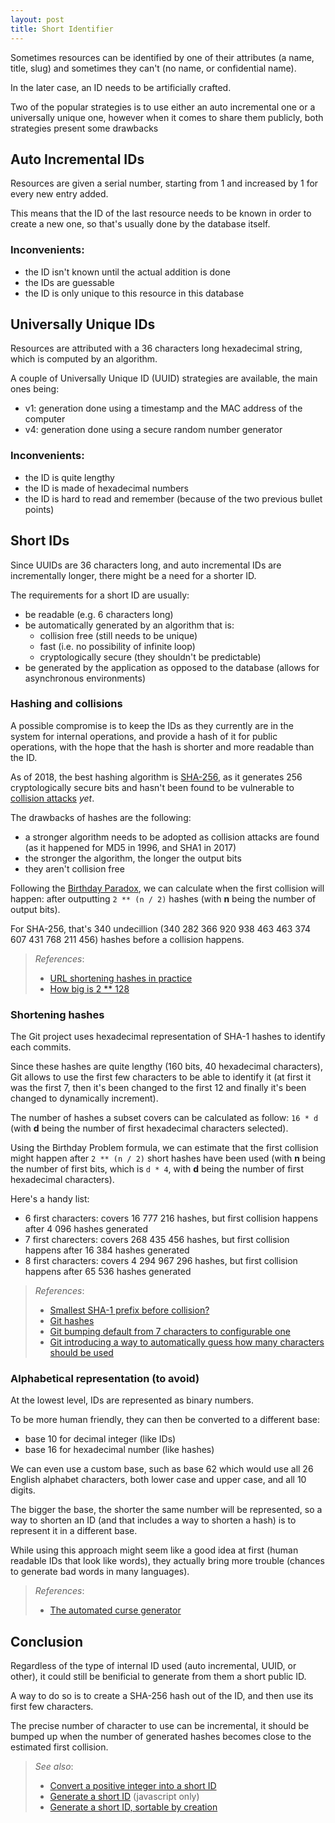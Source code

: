 ```yaml
---
layout: post
title: Short Identifier
---
```


Sometimes resources can be identified by one of their attributes
(a name, title, slug) and sometimes they can't (no name, or confidential name).

In the later case, an ID needs to be artificially crafted.

Two of the popular strategies is to use either an auto incremental one
or a universally unique one, however when it comes to share them publicly,
both strategies present some drawbacks

## Auto Incremental IDs

Resources are given a serial number, starting from 1
and increased by 1 for every new entry added.

This means that the ID of the last resource needs to be known
in order to create a new one, so that's usually done by the database itself.

### Inconvenients:

* the ID isn't known until the actual addition is done
* the IDs are guessable
* the ID is only unique to this resource in this database

## Universally Unique IDs

Resources are attributed with a 36 characters long hexadecimal string,
which is computed by an algorithm.

A couple of Universally Unique ID (UUID) strategies are available,
the main ones being:

* v1: generation done using a timestamp and the MAC address of the computer
* v4: generation done using a secure random number generator

### Inconvenients:

* the ID is quite lengthy
* the ID is made of hexadecimal numbers
* the ID is hard to read and remember
  (because of the two previous bullet points)

## Short IDs

Since UUIDs are 36 characters long,
and auto incremental IDs are incrementally longer,
there might be a need for a shorter ID.

The requirements for a short ID are usually:

* be readable (e.g. 6 characters long)
* be automatically generated by an algorithm that is:
  * collision free (still needs to be unique)
  * fast (i.e. no possibility of infinite loop)
  * cryptologically secure (they shouldn't be predictable)
* be generated by the application as opposed to the database
  (allows for asynchronous environments)

### Hashing and collisions

A possible compromise is to keep the IDs
as they currently are in the system for internal operations,
and provide a hash of it for public operations,
with the hope that the hash is shorter and more readable than the ID.

As of 2018, the best hashing algorithm is
[SHA-256](https://en.wikipedia.org/wiki/Secure_Hash_Algorithms),
as it generates 256 cryptologically secure bits
and hasn't been found to be vulnerable to
[collision attacks](https://en.wikipedia.org/wiki/Collision_attack)
_yet_.

The drawbacks of hashes are the following:

* a stronger algorithm needs to be adopted as collision attacks are found
  (as it happened for MD5 in 1996, and SHA1 in 2017)
* the stronger the algorithm, the longer the output bits
* they aren't collision free

Following the
[Birthday Paradox](https://en.wikipedia.org/wiki/Birthday_problem),
we can calculate when the first collision will happen:
after outputting `2 ** (n / 2)` hashes
(with **n** being the number of output bits).

For SHA-256, that's 340 undecillion
(340 282 366 920 938 463 463 374 607 431 768 211 456)
hashes before a collision happens.

> *References*:
>
> * [URL shortening hashes in practice](https://blog.codinghorror.com/url-shortening-hashes-in-practice/)
> * [How big is 2 ** 128](http://bugcharmer.blogspot.co.uk/2012/06/how-big-is-2128.html)

### Shortening hashes

The Git project uses hexadecimal representation of SHA-1 hashes
to identify each commits.

Since these hashes are quite lengthy (160 bits, 40 hexadecimal characters),
Git allows to use the first few characters to be able to identify it
(at first it was the first 7, then it's been changed to the first 12
and finally it's been changed to dynamically increment).

The number of hashes a subset covers can be calculated as follow: `16 * d`
(with **d** being the number of first hexadecimal characters selected).

Using the Birthday Problem formula,
we can estimate that the first collision might happen after
`2 ** (n / 2)` short hashes have been used
(with **n** being the number of first bits, which is `d * 4`,
with **d** being the number of first hexadecimal characters).

Here's a handy list:

* 6 first characters: covers    16 777 216 hashes, but first collision happens after  4 096 hashes generated
* 7 first charecters: covers   268 435 456 hashes, but first collision happens after 16 384 hashes generated
* 8 first characters: covers 4 294 967 296 hashes, but first collision happens after 65 536 hashes generated

> *References*:
>
> * [Smallest SHA-1 prefix before collision?](https://www.quora.com/Cryptography-What-is-the-smallest-prefix-length-of-an-SHA1-hash-that-would-guarantee-uniqueness-in-a-reasonable-object-space)
> * [Git hashes](https://git-scm.com/book/en/v2/Git-Tools-Revision-Selection#Single-Revisions)
> * [Git bumping default from 7 characters to configurable one](https://github.com/git/git/commit/dce96489162b05ae3463741f7f0365ff56f0de36)
> * [Git introducing a way to automatically guess how many characters should be used](https://github.com/git/git/commit/e6c587c733b4634030b353f4024794b08bc86892)

### Alphabetical representation (to avoid)

At the lowest level, IDs are represented as binary numbers.

To be more human friendly, they can then be converted to a different base:

* base 10 for decimal integer (like IDs)
* base 16 for hexadecimal number (like hashes)

We can even use a custom base,
such as base 62 which would use all 26 English alphabet characters,
both lower case and upper case, and all 10 digits.

The bigger the base, the shorter the same number will be represented,
so a way to shorten an ID (and that includes a way to shorten a hash)
is to represent it in a different base.

While using this approach might seem like a good idea at first
(human readable IDs that look like words), they actually bring more trouble
(chances to generate bad words in many languages).

> *References*:
>
> * [The automated curse generator](https://thedailywtf.com/articles/The-Automated-Curse-Generator)

## Conclusion

Regardless of the type of internal ID used (auto incremental, UUID, or other),
it could still be benificial to generate from them a short public ID.

A way to do so is to create a SHA-256 hash out of the ID,
and then use its first few characters.

The precise number of character to use can be incremental,
it should be bumped up when the number of generated hashes becomes close
to the estimated first collision.

> *See also*:
>
> * [Convert a positive integer into a short ID](https://hashids.org/)
> * [Generate a short ID](https://github.com/ai/nanoid) (javascript only)
> * [Generate a short ID, sortable by creation](https://instagram-engineering.com/sharding-ids-at-instagram-1cf5a71e5a5c)
